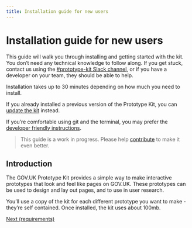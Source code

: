 ```yaml
---
title: Installation guide for new users
---
```

# Installation guide for new users

This guide will walk you through installing and getting started with the kit. You don’t need any technical knowledge to follow along. If you get stuck, contact us using the [#prototype-kit Slack channel](https://ukgovernmentdigital.slack.com/messages/C0647LW4R/), or if you have a developer on your team, they should be able to help.

Installation takes up to 30 minutes depending on how much you need to install.

If you already installed a previous version of the Prototype Kit, you can [update the kit](/docs/updating-the-kit) instead.

If you’re comfortable using git and the terminal, you may prefer the [developer friendly instructions](developer-install-instructions).

> This guide is a work in progress. Please help [contribute](https://github.com/alphagov/govuk-prototype-kit/blob/main/CONTRIBUTING.md) to make it even better.

## Introduction

The GOV.UK Prototype Kit provides a simple way to make interactive prototypes that look and feel like pages on GOV.UK. These prototypes can be used to design and lay out pages, and to use in user research.



You’ll use a copy of the kit for each different prototype you want to make - they’re self contained. Once installed, the kit uses about 100mb.

<a href="requirements.md" class="button">Next (requirements)</a>
